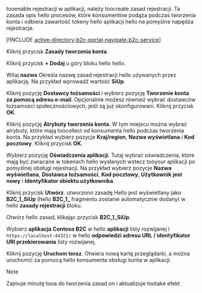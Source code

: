 tooenable rejestracji w aplikacji, należy toocreate zasad rejestracji. Ta zasada opis hello procesów, które konsumentów podąża podczas tworzenia konta i odbiera zawartość tokeny hello aplikacji hello na pomyślne napędza rejestracje.

[!INCLUDE [active-directory-b2c-portal-navigate-b2c-service](active-directory-b2c-portal-navigate-b2c-service.md)]

Kliknij przycisk **Zasady tworzenia konta**.

Kliknij przycisk **+ Dodaj** u góry bloku hello hello.

Witaj **nazwa** Określa nazwę zasad rejestracji hello używanych przez aplikację. Na przykład wprowadź wartość **SiUp**.

Kliknij pozycję **Dostawcy tożsamości** i wybierz pozycję **Tworzenie konta za pomocą adresu e-mail**. Opcjonalnie możesz również wybrać dostawców tożsamości społecznościowych, jeśli są już skonfigurowani. Kliknij przycisk **OK**.

Kliknij pozycję **Atrybuty tworzenia konta**. W tym miejscu można wybrać atrybuty, które mają toocollect od konsumenta hello podczas tworzenia konta. Na przykład wybierz pozycje **Kraj/region**, **Nazwa wyświetlana** i **Kod pocztowy**. Kliknij przycisk **OK**.

Wybierz pozycję **Oświadczenia aplikacji**. Tutaj wybrać oświadczenia, które mają być zwracane w tokenach hello wysłanych wstecz tooyour aplikacji po pomyślnej obsługi rejestracji. Na przykład wybierz pozycje **Nazwa wyświetlana**, **Dostawca tożsamości**, **Kod pocztowy**, **Użytkownik jest nowy** i **Identyfikator obiektu użytkownika**.

Kliknij przycisk **Utwórz**. utworzono zasadę Hello jest wyświetlany jako **B2C_1_SiUp** (hello **B2C\_1\_**  fragmentu zostanie automatycznie dodany) w hello **zasady rejestracji** bloku.

Otwórz hello zasad, klikając przycisk **B2C_1_SiUp**.

Wybierz **aplikacja Contoso B2C** w hello **aplikacji** listy rozwijanej i `https://localhost:44321/` w hello **odpowiedzi adresu URL / identyfikator URI przekierowania** listy rozwijanej.

Kliknij pozycję **Uruchom teraz**. Otwiera nową kartę przeglądarki, a można uruchomić za pomocą hello konsumenta obsługi konta w aplikacji.

> [!NOTE]
> Zajmuje minutę tooa do tworzenia zasad on i aktualizuje tootake efekt.
>